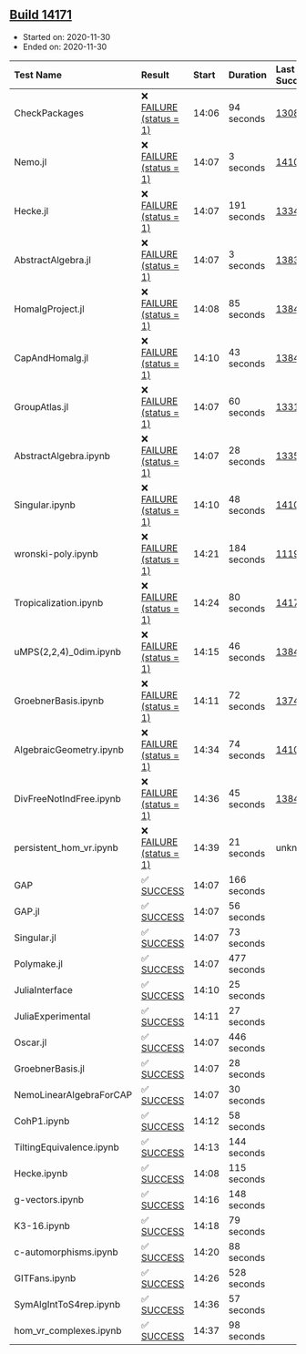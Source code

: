 ## [Build 14171](https://oscarci.mathematik.uni-kl.de/job/oscar/14171/)

* Started on: 2020-11-30
* Ended on: 2020-11-30

| Test Name    | Result | Start | Duration | Last Success | First Failure |
|:-------------|:-------|:------|:---------|:-------------|:--------------|
| CheckPackages | ❌ [FAILURE (status = 1)](https://oscarci.mathematik.uni-kl.de/job/oscar/14171/artifact/logs/build-14171/CheckPackages.log) | 14:06 | 94 seconds | [13085](https://oscarci.mathematik.uni-kl.de/job/oscar/13085/) | [13086](https://oscarci.mathematik.uni-kl.de/job/oscar/13086/) |
| Nemo.jl | ❌ [FAILURE (status = 1)](https://oscarci.mathematik.uni-kl.de/job/oscar/14171/artifact/logs/build-14171/Nemo.jl.log) | 14:07 | 3 seconds | [14101](https://oscarci.mathematik.uni-kl.de/job/oscar/14101/) | [14102](https://oscarci.mathematik.uni-kl.de/job/oscar/14102/) |
| Hecke.jl | ❌ [FAILURE (status = 1)](https://oscarci.mathematik.uni-kl.de/job/oscar/14171/artifact/logs/build-14171/Hecke.jl.log) | 14:07 | 191 seconds | [13341](https://oscarci.mathematik.uni-kl.de/job/oscar/13341/) | [13342](https://oscarci.mathematik.uni-kl.de/job/oscar/13342/) |
| AbstractAlgebra.jl | ❌ [FAILURE (status = 1)](https://oscarci.mathematik.uni-kl.de/job/oscar/14171/artifact/logs/build-14171/AbstractAlgebra.jl.log) | 14:07 | 3 seconds | [13837](https://oscarci.mathematik.uni-kl.de/job/oscar/13837/) | [13838](https://oscarci.mathematik.uni-kl.de/job/oscar/13838/) |
| HomalgProject.jl | ❌ [FAILURE (status = 1)](https://oscarci.mathematik.uni-kl.de/job/oscar/14171/artifact/logs/build-14171/HomalgProject.jl.log) | 14:08 | 85 seconds | [13845](https://oscarci.mathematik.uni-kl.de/job/oscar/13845/) | [13846](https://oscarci.mathematik.uni-kl.de/job/oscar/13846/) |
| CapAndHomalg.jl | ❌ [FAILURE (status = 1)](https://oscarci.mathematik.uni-kl.de/job/oscar/14171/artifact/logs/build-14171/CapAndHomalg.jl.log) | 14:10 | 43 seconds | [13845](https://oscarci.mathematik.uni-kl.de/job/oscar/13845/) | [13846](https://oscarci.mathematik.uni-kl.de/job/oscar/13846/) |
| GroupAtlas.jl | ❌ [FAILURE (status = 1)](https://oscarci.mathematik.uni-kl.de/job/oscar/14171/artifact/logs/build-14171/GroupAtlas.jl.log) | 14:07 | 60 seconds | [13311](https://oscarci.mathematik.uni-kl.de/job/oscar/13311/) | [13312](https://oscarci.mathematik.uni-kl.de/job/oscar/13312/) |
| AbstractAlgebra.ipynb | ❌ [FAILURE (status = 1)](https://oscarci.mathematik.uni-kl.de/job/oscar/14171/artifact/logs/build-14171/AbstractAlgebra.ipynb.log) | 14:07 | 28 seconds | [13355](https://oscarci.mathematik.uni-kl.de/job/oscar/13355/) | [13356](https://oscarci.mathematik.uni-kl.de/job/oscar/13356/) |
| Singular.ipynb | ❌ [FAILURE (status = 1)](https://oscarci.mathematik.uni-kl.de/job/oscar/14171/artifact/logs/build-14171/Singular.ipynb.log) | 14:10 | 48 seconds | [14101](https://oscarci.mathematik.uni-kl.de/job/oscar/14101/) | [14102](https://oscarci.mathematik.uni-kl.de/job/oscar/14102/) |
| wronski-poly.ipynb | ❌ [FAILURE (status = 1)](https://oscarci.mathematik.uni-kl.de/job/oscar/14171/artifact/logs/build-14171/wronski-poly.ipynb.log) | 14:21 | 184 seconds | [11192](https://oscarci.mathematik.uni-kl.de/job/oscar/11192/) | [11193](https://oscarci.mathematik.uni-kl.de/job/oscar/11193/) |
| Tropicalization.ipynb | ❌ [FAILURE (status = 1)](https://oscarci.mathematik.uni-kl.de/job/oscar/14171/artifact/logs/build-14171/Tropicalization.ipynb.log) | 14:24 | 80 seconds | [14170](https://oscarci.mathematik.uni-kl.de/job/oscar/14170/) | [14171](https://oscarci.mathematik.uni-kl.de/job/oscar/14171/) |
| uMPS(2,2,4)_0dim.ipynb | ❌ [FAILURE (status = 1)](https://oscarci.mathematik.uni-kl.de/job/oscar/14171/artifact/logs/build-14171/uMPS-2-2-4-_0dim.ipynb.log) | 14:15 | 46 seconds | [13841](https://oscarci.mathematik.uni-kl.de/job/oscar/13841/) | [13842](https://oscarci.mathematik.uni-kl.de/job/oscar/13842/) |
| GroebnerBasis.ipynb | ❌ [FAILURE (status = 1)](https://oscarci.mathematik.uni-kl.de/job/oscar/14171/artifact/logs/build-14171/GroebnerBasis.ipynb.log) | 14:11 | 72 seconds | [13748](https://oscarci.mathematik.uni-kl.de/job/oscar/13748/) | [13749](https://oscarci.mathematik.uni-kl.de/job/oscar/13749/) |
| AlgebraicGeometry.ipynb | ❌ [FAILURE (status = 1)](https://oscarci.mathematik.uni-kl.de/job/oscar/14171/artifact/logs/build-14171/AlgebraicGeometry.ipynb.log) | 14:34 | 74 seconds | [14101](https://oscarci.mathematik.uni-kl.de/job/oscar/14101/) | [14102](https://oscarci.mathematik.uni-kl.de/job/oscar/14102/) |
| DivFreeNotIndFree.ipynb | ❌ [FAILURE (status = 1)](https://oscarci.mathematik.uni-kl.de/job/oscar/14171/artifact/logs/build-14171/DivFreeNotIndFree.ipynb.log) | 14:36 | 45 seconds | [13845](https://oscarci.mathematik.uni-kl.de/job/oscar/13845/) | [13846](https://oscarci.mathematik.uni-kl.de/job/oscar/13846/) |
| persistent_hom_vr.ipynb | ❌ [FAILURE (status = 1)](https://oscarci.mathematik.uni-kl.de/job/oscar/14171/artifact/logs/build-14171/persistent_hom_vr.ipynb.log) | 14:39 | 21 seconds | unknown | unknown |
| GAP | ✅ [SUCCESS](https://oscarci.mathematik.uni-kl.de/job/oscar/14171/artifact/logs/build-14171/GAP.log) | 14:07 | 166 seconds |  |  |
| GAP.jl | ✅ [SUCCESS](https://oscarci.mathematik.uni-kl.de/job/oscar/14171/artifact/logs/build-14171/GAP.jl.log) | 14:07 | 56 seconds |  |  |
| Singular.jl | ✅ [SUCCESS](https://oscarci.mathematik.uni-kl.de/job/oscar/14171/artifact/logs/build-14171/Singular.jl.log) | 14:07 | 73 seconds |  |  |
| Polymake.jl | ✅ [SUCCESS](https://oscarci.mathematik.uni-kl.de/job/oscar/14171/artifact/logs/build-14171/Polymake.jl.log) | 14:07 | 477 seconds |  |  |
| JuliaInterface | ✅ [SUCCESS](https://oscarci.mathematik.uni-kl.de/job/oscar/14171/artifact/logs/build-14171/JuliaInterface.log) | 14:10 | 25 seconds |  |  |
| JuliaExperimental | ✅ [SUCCESS](https://oscarci.mathematik.uni-kl.de/job/oscar/14171/artifact/logs/build-14171/JuliaExperimental.log) | 14:11 | 27 seconds |  |  |
| Oscar.jl | ✅ [SUCCESS](https://oscarci.mathematik.uni-kl.de/job/oscar/14171/artifact/logs/build-14171/Oscar.jl.log) | 14:07 | 446 seconds |  |  |
| GroebnerBasis.jl | ✅ [SUCCESS](https://oscarci.mathematik.uni-kl.de/job/oscar/14171/artifact/logs/build-14171/GroebnerBasis.jl.log) | 14:07 | 28 seconds |  |  |
| NemoLinearAlgebraForCAP | ✅ [SUCCESS](https://oscarci.mathematik.uni-kl.de/job/oscar/14171/artifact/logs/build-14171/NemoLinearAlgebraForCAP.log) | 14:07 | 30 seconds |  |  |
| CohP1.ipynb | ✅ [SUCCESS](https://oscarci.mathematik.uni-kl.de/job/oscar/14171/artifact/logs/build-14171/CohP1.ipynb.log) | 14:12 | 58 seconds |  |  |
| TiltingEquivalence.ipynb | ✅ [SUCCESS](https://oscarci.mathematik.uni-kl.de/job/oscar/14171/artifact/logs/build-14171/TiltingEquivalence.ipynb.log) | 14:13 | 144 seconds |  |  |
| Hecke.ipynb | ✅ [SUCCESS](https://oscarci.mathematik.uni-kl.de/job/oscar/14171/artifact/logs/build-14171/Hecke.ipynb.log) | 14:08 | 115 seconds |  |  |
| g-vectors.ipynb | ✅ [SUCCESS](https://oscarci.mathematik.uni-kl.de/job/oscar/14171/artifact/logs/build-14171/g-vectors.ipynb.log) | 14:16 | 148 seconds |  |  |
| K3-16.ipynb | ✅ [SUCCESS](https://oscarci.mathematik.uni-kl.de/job/oscar/14171/artifact/logs/build-14171/K3-16.ipynb.log) | 14:18 | 79 seconds |  |  |
| c-automorphisms.ipynb | ✅ [SUCCESS](https://oscarci.mathematik.uni-kl.de/job/oscar/14171/artifact/logs/build-14171/c-automorphisms.ipynb.log) | 14:20 | 88 seconds |  |  |
| GITFans.ipynb | ✅ [SUCCESS](https://oscarci.mathematik.uni-kl.de/job/oscar/14171/artifact/logs/build-14171/GITFans.ipynb.log) | 14:26 | 528 seconds |  |  |
| SymAlgIntToS4rep.ipynb | ✅ [SUCCESS](https://oscarci.mathematik.uni-kl.de/job/oscar/14171/artifact/logs/build-14171/SymAlgIntToS4rep.ipynb.log) | 14:36 | 57 seconds |  |  |
| hom_vr_complexes.ipynb | ✅ [SUCCESS](https://oscarci.mathematik.uni-kl.de/job/oscar/14171/artifact/logs/build-14171/hom_vr_complexes.ipynb.log) | 14:37 | 98 seconds |  |  |
